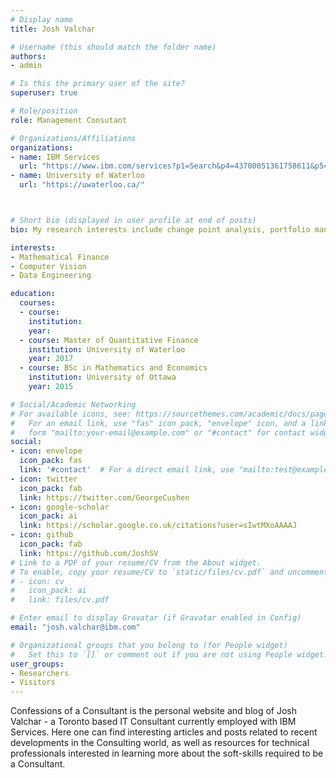 ```yaml
---
# Display name
title: Josh Valchar 

# Username (this should match the folder name)
authors:
- admin

# Is this the primary user of the site?
superuser: true

# Role/position
role: Management Consutant 

# Organizations/Affiliations
organizations:
- name: IBM Services
  url: "https://www.ibm.com/services?p1=Search&p4=43700051361758611&p5=e&cm_mmc=Search_Google-_-1S_1S-_-WW_NA-_-ibm%20services_e&cm_mmca7=71700000062661194&cm_mmca8=kwd-303905108119&cm_mmca9=Cj0KCQjwudb3BRC9ARIsAEa-vUsPPIMaSvbXT7fsNSB_M5wopOr8e222UoH2vzdqcXghgdsyGEWnS7AaAq30EALw_wcB&cm_mmca10=417428795017&cm_mmca11=e&gclid=Cj0KCQjwudb3BRC9ARIsAEa-vUsPPIMaSvbXT7fsNSB_M5wopOr8e222UoH2vzdqcXghgdsyGEWnS7AaAq30EALw_wcB&gclsrc=aw.ds"
- name: University of Waterloo
  url: "https://uwaterloo.ca/"



# Short bio (displayed in user profile at end of posts)
bio: My research interests include change point analysis, portfolio management, fuctional time series, and distributed systems.

interests:
- Mathematical Finance 
- Computer Vision 
- Data Engineering

education:
  courses:
  - course: 
    institution: 
    year: 
  - course: Master of Quantitative Finance 
    institution: University of Waterloo 
    year: 2017
  - course: BSc in Mathematics and Economics
    institution: University of Ottawa 
    year: 2015

# Social/Academic Networking
# For available icons, see: https://sourcethemes.com/academic/docs/page-builder/#icons
#   For an email link, use "fas" icon pack, "envelope" icon, and a link in the
#   form "mailto:your-email@example.com" or "#contact" for contact widget.
social:
- icon: envelope
  icon_pack: fas
  link: '#contact'  # For a direct email link, use "mailto:test@example.org".
- icon: twitter
  icon_pack: fab
  link: https://twitter.com/GeorgeCushen
- icon: google-scholar
  icon_pack: ai
  link: https://scholar.google.co.uk/citations?user=sIwtMXoAAAAJ
- icon: github
  icon_pack: fab
  link: https://github.com/JoshSV
# Link to a PDF of your resume/CV from the About widget.
# To enable, copy your resume/CV to `static/files/cv.pdf` and uncomment the lines below.
# - icon: cv
#   icon_pack: ai
#   link: files/cv.pdf

# Enter email to display Gravatar (if Gravatar enabled in Config)
email: "josh.valchar@ibm.com"

# Organizational groups that you belong to (for People widget)
#   Set this to `[]` or comment out if you are not using People widget.
user_groups:
- Researchers
- Visitors
---
```


Confessions of a Consultant is the personal website and blog of Josh Valchar - a Toronto based IT Consultant currently employed with IBM Services. Here one can find interesting articles and posts related to recent developments in the Consulting world, as well as resources for technical professionals interested in learning more about the soft-skills required to be a Consultant. 
